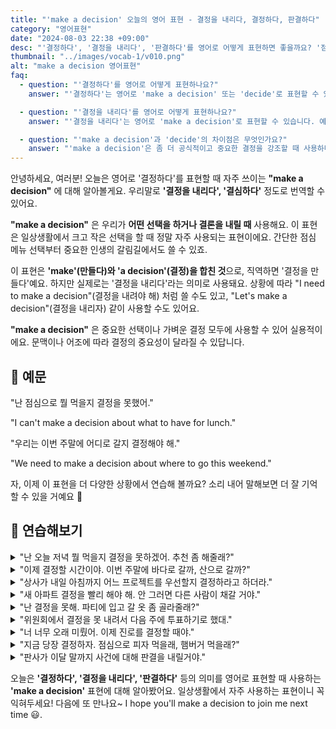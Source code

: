 ```yaml
---
title: "'make a decision' 오늘의 영어 표현 - 결정을 내리다, 결정하다, 판결하다"
category: "영어표현"
date: "2024-08-03 22:38 +09:00"
desc: "'결정하다', '결정을 내리다', '판결하다'를 영어로 어떻게 표현하면 좋을까요? '점심 메뉴를 결정했어요', '우리의 미래에 대해 중요한 결정을 내려야 해요' 등을 영어로 표현하는 법을 배워봅시다. 다양한 예문을 통해서 연습하고 본인의 표현으로 만들어 보세요."
thumbnail: "../images/vocab-1/v010.png"
alt: "make a decision 영어표현"
faq:
  - question: "'결정하다'를 영어로 어떻게 표현하나요?"
    answer: "'결정하다'는 영어로 'make a decision' 또는 'decide'로 표현할 수 있습니다. 예를 들어, '점심 메뉴를 결정했어요'는 'I made a decision about lunch' 또는 'I decided on lunch'로 말할 수 있습니다."

  - question: "'결정을 내리다'를 영어로 어떻게 표현하나요?"
    answer: "'결정을 내리다'는 영어로 'make a decision'로 표현할 수 있습니다. 예를 들어, '어려운 결정을 내려야 해요'는 'I have to make a difficult decision'로 말할 수 있습니다."

  - question: "'make a decision'과 'decide'의 차이점은 무엇인가요?"
    answer: "'make a decision'은 좀 더 공식적이고 중요한 결정을 강조할 때 사용하며, 결정 과정을 함께 나타냅니다. 반면 'decide'는 일상적이고 간단한 결정을 표현할 때 더 자주 사용합니다. 예를 들어, '우리의 미래에 대해 중요한 결정을 내려야 해요'는 'We need to make a decision about our future'로 표현하는 것이 적절합니다."
---
```


안녕하세요, 여러분! 오늘은 영어로 '결정하다'를 표현할 때 자주 쓰이는 **"make a decision"** 에 대해 알아볼게요. 우리말로 **'결정을 내리다', '결심하다'** 정도로 번역할 수 있어요.

**"make a decision"** 은 우리가 **어떤 선택을 하거나 결론을 내릴 때** 사용해요. 이 표현은 일상생활에서 크고 작은 선택을 할 때 정말 자주 사용되는 표현이에요. 간단한 점심 메뉴 선택부터 중요한 인생의 갈림길에서도 쓸 수 있죠.

이 표현은 **'make'(만들다)와 'a decision'(결정)을 합친 것**으로, 직역하면 '결정을 만들다'예요. 하지만 실제로는 '결정을 내리다'라는 의미로 사용돼요. 상황에 따라 "I need to make a decision"(결정을 내려야 해) 처럼 쓸 수도 있고, "Let's make a decision"(결정을 내리자) 같이 사용할 수도 있어요.

**"make a decision"** 은 중요한 선택이나 가벼운 결정 모두에 사용할 수 있어 실용적이에요. 문맥이나 어조에 따라 결정의 중요성이 달라질 수 있답니다.

## 📖 예문

"난 점심으로 뭘 먹을지 결정을 못했어."

"I can't make a decision about what to have for lunch."

"우리는 이번 주말에 어디로 갈지 결정해야 해."

"We need to make a decision about where to go this weekend."

자, 이제 이 표현을 더 다양한 상황에서 연습해 볼까요? 소리 내어 말해보면 더 잘 기억할 수 있을 거예요 🚀

## 💬 연습해보기

<details>
<summary>"난 오늘 저녁 뭘 먹을지 결정을 못하겠어. 추천 좀 해줄래?"</summary>
<span>"I can't make a decision about what to have for dinner tonight. Any suggestions?"</span>
</details>

<details>
<summary>"이제 결정할 시간이야. 이번 주말에 바다로 갈까, 산으로 갈까?"</summary>
<span>"It's time to make a decision - are we going to the beach or the mountains this weekend?"</span>
</details>

<details>
<summary>"상사가 내일 아침까지 어느 프로젝트를 우선할지 결정하라고 하더라."</summary>
<span>"My boss told me to make a decision about which project to prioritize by tomorrow morning."</span>
</details>

<details>
<summary>"새 아파트 결정을 빨리 해야 해. 안 그러면 다른 사람이 채갈 거야."</summary>
<span>"We need to make a decision on the new apartment soon, or someone else will snatch it up."</span>
</details>

<details>
<summary>"난 결정을 못해. 파티에 입고 갈 옷 좀 골라줄래?"</summary>
<span>"I'm terrible at making decisions. Can you help me choose an outfit for the party?"</span>
</details>

<details>
<summary>"위원회에서 결정을 못 내려서 다음 주에 투표하기로 했대."</summary>
<span>"The committee couldn't make a decision, so they're going to vote on it next week."</span>
</details>

<details>
<summary>"너 너무 오래 미뤘어. 이제 진로를 결정할 때야."</summary>
<span>"You've been putting this off for too long. It's time to make a decision about your career path."</span>
</details>

<details>
<summary>"지금 당장 결정하자. 점심으로 피자 먹을래, 햄버거 먹을래?"</summary>
<span>"Let's make a decision right now - pizza or burgers for lunch?"</span>
</details>

<details>
<summary>"판사가 이달 말까지 사건에 대해 판결을 내릴거야."</summary>
<span>"The judge will make a decision on the case by the end of the month."</span>
</details>

오늘은 **'결정하다', '결정을 내리다', '판결하다'** 등의 의미를 영어로 표현할 때 사용하는 **'make a decision'** 표현에 대해 알아봤어요. 일상생활에서 자주 사용하는 표현이니 꼭 익혀두세요! 다음에 또 만나요~ I hope you'll make a decision to join me next time 😃.
